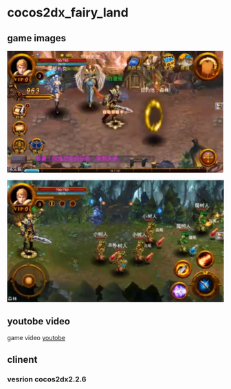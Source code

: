 # cocos2dx_fairy_land

## game images

![game images](images/0.png)

![game images](images/1.png)

## youtobe video

game video  [youtobe](https://www.youtube.com/watch?v=kMWOaVAJQsE&t=73s)

## clinent
### vesrion **cocos2dx2.2.6**



